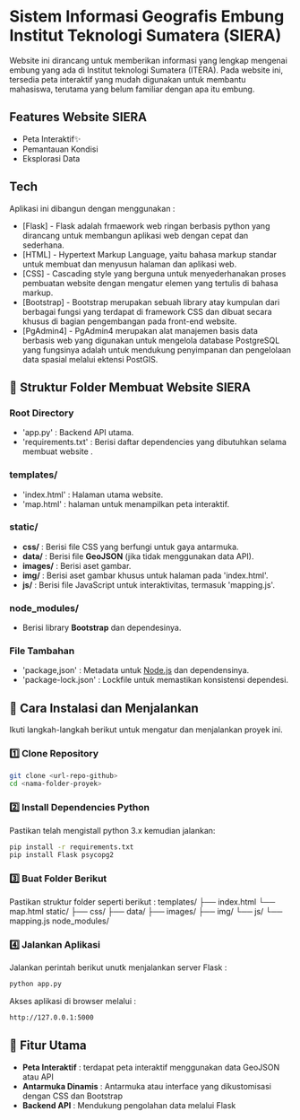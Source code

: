 # Sistem Informasi Geografis Embung Institut Teknologi Sumatera (SIERA)
Website ini dirancang untuk memberikan informasi yang lengkap mengenai embung yang ada di Institut teknologi Sumatera (ITERA). Pada website ini, tersedia peta interaktif yang mudah digunakan untuk membantu mahasiswa, terutama yang belum familiar dengan apa itu embung.

## Features Website SIERA

- Peta Interaktif✨
- Pemantauan Kondisi
- Eksplorasi Data 

## Tech
Aplikasi ini dibangun dengan menggunakan :

- [Flask] - Flask adalah frmaework web ringan berbasis python yang dirancang untuk membangun aplikasi web dengan cepat dan sederhana.
- [HTML] - Hypertext Markup Language, yaitu bahasa markup standar untuk membuat dan menyusun halaman dan aplikasi web.
- [CSS] - Cascading style yang berguna untuk menyederhanakan proses pembuatan website dengan mengatur elemen yang tertulis di bahasa markup.
- [Bootstrap] - Bootstrap merupakan sebuah library atay kumpulan dari berbagai fungsi yang terdapat di framework CSS dan dibuat secara khusus di bagian pengembangan pada front-end website.
- [PgAdmin4] - PgAdmin4 merupakan alat manajemen basis data berbasis web yang digunakan untuk mengelola database PostgreSQL yang fungsinya adalah untuk mendukung penyimpanan dan pengelolaan data spasial melalui ektensi PostGIS.



## 📁 Struktur Folder Membuat Website SIERA
### Root Directory
- 'app.py' : Backend API utama.
- 'requirements.txt' : Berisi daftar dependencies yang dibutuhkan selama membuat website .

### templates/
- 'index.html' : Halaman utama website.
- 'map.html' : halaman untuk menampilkan peta interaktif.

### static/
- **css/** : Berisi file CSS yang berfungi untuk gaya antarmuka.
- **data/** : Berisi file **GeoJSON** (jika tidak menggunakan data API).
- **images/** : Berisi aset gambar.
- **img/** : Berisi aset gambar khusus untuk halaman pada 'index.html'.
- **js/** : Berisi file JavaScript untuk interaktivitas, termasuk 'mapping.js'.

### node_modules/
- Berisi library **Bootstrap** dan dependesinya.

### File Tambahan 
- 'package,json' : Metadata untuk [Node.js](https://nodejs.org/) dan dependensinya.
- 'package-lock.json' : Lockfile untuk memastikan konsistensi dependesi.

## 🚀 Cara Instalasi dan Menjalankan
Ikuti langkah-langkah berikut untuk mengatur dan menjalankan proyek ini.

### 1️⃣ Clone Repository
```sh
git clone <url-repo-github>
cd <nama-folder-proyek>
```
### 2️⃣ Install Dependencies Python
Pastikan telah mengistall python 3.x kemudian jalankan:
```sh
pip install -r requirements.txt
pip install Flask psycopg2
```
### 3️⃣ Buat Folder Berikut
Pastikan struktur folder seperti berikut :
templates/
  ├── index.html
  └── map.html
static/
  ├── css/
  ├── data/
  ├── images/
  ├── img/
  └── js/
      └── mapping.js
node_modules/

### 4️⃣ Jalankan Aplikasi
Jalankan perintah berikut unutk menjalankan server Flask :
```sh
python app.py
```
Akses aplikasi di browser melalui :
```sh
http://127.0.0.1:5000
```

## 🔧 Fitur Utama
- **Peta Interaktif** : terdapat peta interaktif menggunakan data GeoJSON atau API
- **Antarmuka Dinamis** : Antarmuka atau interface yang dikustomisasi dengan CSS dan Bootstrap
- **Backend API** : Mendukung pengolahan data melalui Flask
